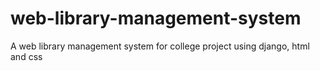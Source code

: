 # web-library-management-system
A web library management system for college project using django, html and css
